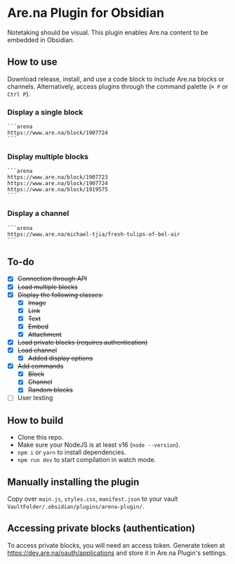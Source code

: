 #  Are.na Plugin for Obsidian
Notetaking should be visual. This plugin enables Are.na content to be embedded in Obsidian.

## How to use

Download release, install, and use a code block to include Are.na blocks or channels. Alternatively, access plugins through the command palette (`⌘ P` or `Ctrl P`).

### Display a single block
````
```arena
https://www.are.na/block/1907724
```
````

### Display multiple blocks
````
```arena
https://www.are.na/block/1907723
https://www.are.na/block/1907724
https://www.are.na/block/1919575
```
````

### Display a channel
````
```arena
https://www.are.na/michael-tjia/fresh-tulips-of-bel-air
```
````

## To-do
- [x] ~~Connection through API~~
- [x] ~~Load multiple blocks~~
- [x] ~~Display the following classes:~~
  - [x] ~~Image~~
  - [x] ~~Link~~
  - [x] ~~Text~~
  - [x] ~~Embed~~
  - [x] ~~Attachment~~
- [x] ~~Load private blocks (requires authentication)~~
- [x] ~~Load channel~~
  - [x] ~~Added display options~~
- [x] ~~Add commands~~
	- [x] ~~Block~~
	- [x] ~~Channel~~
	- [x] ~~Random blocks~~
- [ ] User testing

## How to build
- Clone this repo.
- Make sure your NodeJS is at least v16 (`node --version`).
- `npm i` or `yarn` to install dependencies.
- `npm run dev` to start compilation in watch mode.

## Manually installing the plugin
Copy over `main.js`, `styles.css`, `manifest.json` to your vault `VaultFolder/.obsidian/plugins/arena-plugin/`.

## Accessing private blocks (authentication)
To access private blocks, you will need an access token. Generate token at https://dev.are.na/oauth/applications and store it in Are.na Plugin's settings.
